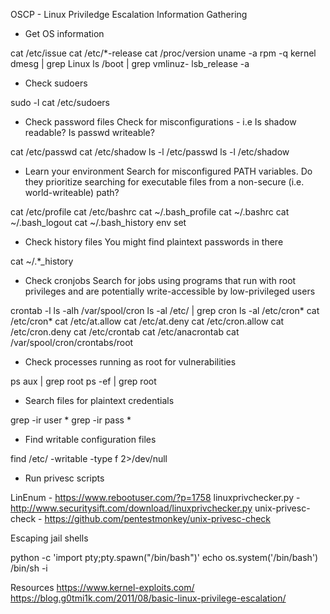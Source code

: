 OSCP - Linux Priviledge Escalation
Information Gathering
+ Get OS information

cat /etc/issue
cat /etc/*-release
cat /proc/version
uname -a
rpm -q kernel
dmesg | grep Linux
ls /boot | grep vmlinuz-
lsb_release -a

+ Check sudoers

sudo -l
cat /etc/sudoers

+ Check password files
Check for misconfigurations - i.e Is shadow readable? Is passwd writeable?

cat /etc/passwd
cat /etc/shadow
ls -l /etc/passwd
ls -l /etc/shadow

+ Learn your environment
Search for misconfigured PATH variables. Do they prioritize searching for executable files from a non-secure (i.e. world-writeable) path?

cat /etc/profile
cat /etc/bashrc
cat ~/.bash_profile
cat ~/.bashrc
cat ~/.bash_logout
cat ~/.bash_history
env
set

+ Check history files
You might find plaintext passwords in there

cat ~/.*_history

+ Check cronjobs
Search for jobs using programs that run with root privileges and are potentially write-accessible by low-privileged users

crontab -l
ls -alh /var/spool/cron
ls -al /etc/ | grep cron
ls -al /etc/cron*
cat /etc/cron*
cat /etc/at.allow
cat /etc/at.deny
cat /etc/cron.allow
cat /etc/cron.deny
cat /etc/crontab
cat /etc/anacrontab
cat /var/spool/cron/crontabs/root

+ Check processes running as root for vulnerabilities

ps aux | grep root
ps -ef | grep root

+ Search files for plaintext credentials

grep -ir user *
grep -ir pass *

+ Find writable configuration files

find /etc/ -writable -type f 2>/dev/null

+ Run privesc scripts

LinEnum - https://www.rebootuser.com/?p=1758
linuxprivchecker.py - http://www.securitysift.com/download/linuxprivchecker.py
unix-privesc-check - https://github.com/pentestmonkey/unix-privesc-check

Escaping jail shells

python -c 'import pty;pty.spawn("/bin/bash")'
echo os.system('/bin/bash')
/bin/sh -i

Resources
https://www.kernel-exploits.com/
https://blog.g0tmi1k.com/2011/08/basic-linux-privilege-escalation/

